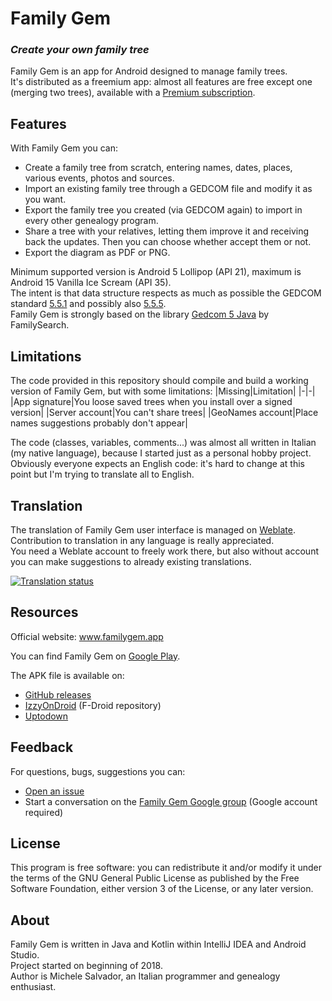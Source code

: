 # Family Gem
### _Create your own family tree_

Family Gem is an app for Android designed to manage family trees.\
It's distributed as a freemium app: almost all features are free except one (merging two trees), available with a [Premium subscription](https://www.familygem.app/premium).

## Features
With Family Gem you can:
- Create a family tree from scratch, entering names, dates, places, various events, photos and sources.
- Import an existing family tree through a GEDCOM file and modify it as you want.
- Export the family tree you created (via GEDCOM again) to import in every other genealogy program.
- Share a tree with your relatives, letting them improve it and receiving back the updates. Then you can choose whether accept them or not.
- Export the diagram as PDF or PNG.

Minimum supported version is Android 5 Lollipop (API 21), maximum is Android 15 Vanilla Ice Scream (API 35).\
The intent is that data structure respects as much as possible the GEDCOM standard [5.5.1](https://www.familysearch.org/developers/docs/gedcom/) and possibly also [5.5.5](https://www.gedcom.org/gedcom.html).\
Family Gem is strongly based on the library [Gedcom 5 Java](https://github.com/FamilySearch/gedcom5-java) by FamilySearch.

## Limitations
The code provided in this repository should compile and build a working version of Family Gem, but with some limitations:
|Missing|Limitation|
|-|-|
|App signature|You loose saved trees when you install over a signed version|
|Server account|You can't share trees|
|GeoNames account|Place names suggestions probably don't appear|

The code (classes, variables, comments...) was almost all written in Italian (my native language), because I started just as a personal hobby project.\
Obviously everyone expects an English code: it's hard to change at this point but I'm trying to translate all to English.

## Translation
The translation of Family Gem user interface is managed on [Weblate](https://hosted.weblate.org/projects/family-gem/app/).\
Contribution to translation in any language is really appreciated.\
You need a Weblate account to freely work there, but also without account you can make suggestions to already existing translations.

[![Translation status](https://hosted.weblate.org/widgets/family-gem/-/multi-auto.svg)](https://hosted.weblate.org/engage/family-gem/)

## Resources
Official website: www.familygem.app

You can find Family Gem on [Google Play](https://play.google.com/store/apps/details?id=app.familygem).

The APK file is available on:
- [GitHub releases](https://github.com/michelesalvador/FamilyGem/releases)
- [IzzyOnDroid](https://apt.izzysoft.de/fdroid/index/apk/app.familygem) (F-Droid repository)
- [Uptodown](https://family-gem.en.uptodown.com)

## Feedback
For questions, bugs, suggestions you can:
- [Open an issue](https://github.com/michelesalvador/FamilyGem/issues)
- Start a conversation on the [Family Gem Google group](https://groups.google.com/g/family-gem) (Google account required)

## License
This program is free software: you can redistribute it and/or modify it under the terms of the GNU General Public License as published by the Free Software Foundation, either version 3 of the License, or any later version.

## About
Family Gem is written in Java and Kotlin within IntelliJ IDEA and Android Studio.\
Project started on beginning of 2018.\
Author is Michele Salvador, an Italian programmer and genealogy enthusiast.
